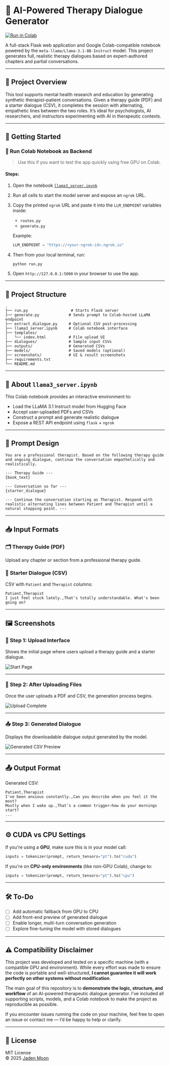 # 🧠 AI-Powered Therapy Dialogue Generator

[![Run in Colab](https://colab.research.google.com/assets/colab-badge.svg)](https://colab.research.google.com/github/mmjsk0805/full-dialogue-generation/blob/main/llama3_server.ipynb)

A full-stack Flask web application and Google Colab-compatible notebook powered by the `meta-llama/Llama-3.1-8B-Instruct` model. This project generates full, realistic therapy dialogues based on expert-authored chapters and partial conversations.

---

## 📌 Project Overview

This tool supports mental health research and education by generating synthetic therapist–patient conversations. Given a therapy guide (PDF) and a starter dialogue (CSV), it completes the session with alternating, empathetic lines between the two roles. It’s ideal for psychologists, AI researchers, and instructors experimenting with AI in therapeutic contexts.

---

## 🚀 Getting Started

### 🔗 Run Colab Notebook as Backend

> Use this if you want to test the app quickly using free GPU on Colab.

#### Steps:

1. Open the notebook [`llama3_server.ipynb`](https://colab.research.google.com/github/mmjsk0805/full-dialogue-generation/blob/main/llama3_server.ipynb)
2. Run all cells to start the model server and expose an `ngrok` URL.
3. Copy the printed `ngrok` URL and paste it into the `LLM_ENDPOINT` variables inside:

   - `routes.py`
   - `generate.py`

   Example:

   ```python
   LLM_ENDPOINT = "https://<your-ngrok-id>.ngrok.io"
   ```

4. Then from your local terminal, run:

   ```bash
   python run.py
   ```

5. Open `http://127.0.0.1:5000` in your browser to use the app.

---

## 📁 Project Structure

```
.
├── run.py                   # Starts Flask server
├── generate.py             # Sends prompt to Colab-hosted LLaMA endpoint
├── extract_dialogue.py     # Optional CSV post-processing
├── llama3_server.ipynb     # Colab notebook interface
├── templates/
│   └── index.html          # File upload UI
├── dialogues/              # Sample input CSVs
├── outputs/                # Generated CSVs
├── models/                 # Saved models (optional)
├── screenshots/            # UI & result screenshots
├── requirements.txt
└── README.md
```

---

## 📄 About `llama3_server.ipynb`

This Colab notebook provides an interactive environment to:

- Load the LLaMA 3.1 Instruct model from Hugging Face
- Accept user-uploaded PDFs and CSVs
- Construct a prompt and generate realistic dialogue
- Expose a REST API endpoint using `flask` + `ngrok`

---

## 🧠 Prompt Design

```text
You are a professional therapist. Based on the following therapy guide and ongoing dialogue, continue the conversation empathetically and realistically.

--- Therapy Guide ---
{book_text}

--- Conversation so far ---
{starter_dialogue}

--- Continue the conversation starting as Therapist. Respond with realistic alternating lines between Patient and Therapist until a natural stopping point. ---
```

---

## 📥 Input Formats

### 🗂️ Therapy Guide (PDF)

Upload any chapter or section from a professional therapy guide.

### 💬 Starter Dialogue (CSV)

CSV with `Patient` and `Therapist` columns:

```csv
Patient,Therapist
I just feel stuck lately.,That's totally understandable. What's been going on?
```

---

## 🖼️ Screenshots

### 🧪 Step 1: Upload Interface

Shows the initial page where users upload a therapy guide and a starter dialogue.

![Start Page](screenshots/startpage.png)

---

### 🧪 Step 2: After Uploading Files

Once the user uploads a PDF and CSV, the generation process begins.

![Upload Complete](screenshots/startpage2.png)

---

### 📤 Step 3: Generated Dialogue

Displays the downloadable dialogue output generated by the model.

![Generated CSV Preview](screenshots/resultDialogue.png)

---

## 📤 Output Format

Generated CSV:

```csv
Patient,Therapist
I've been anxious constantly.,Can you describe when you feel it the most?
Mostly when I wake up.,That’s a common trigger—how do your mornings start?
...
```

---

## ⚙️ CUDA vs CPU Settings

If you're using a **GPU**, make sure this is in your model call:

```python
inputs = tokenizer(prompt, return_tensors="pt").to("cuda")
```

If you're on **CPU-only environments** (like non-GPU Colab), change to:

```python
inputs = tokenizer(prompt, return_tensors="pt").to("cpu")
```

---

## 🛠️ To-Do

- [ ] Add automatic fallback from GPU to CPU
- [ ] Add front-end preview of generated dialogue
- [ ] Enable longer, multi-turn conversation generation
- [ ] Explore fine-tuning the model with stored dialogues

---

## ⚠️ Compatibility Disclaimer

This project was developed and tested on a specific machine (with a compatible GPU and environment). While every effort was made to ensure the code is portable and well-structured, **I cannot guarantee it will work perfectly on other systems without modification**.

The main goal of this repository is to **demonstrate the logic, structure, and workflow** of an AI-powered therapeutic dialogue generator. I’ve included all supporting scripts, models, and a Colab notebook to make the project as reproducible as possible.

If you encounter issues running the code on your machine, feel free to open an issue or contact me — I’d be happy to help or clarify.

---

## 📜 License

MIT License  
© 2025 [Jaden Moon](https://github.com/mmjsk0805)

